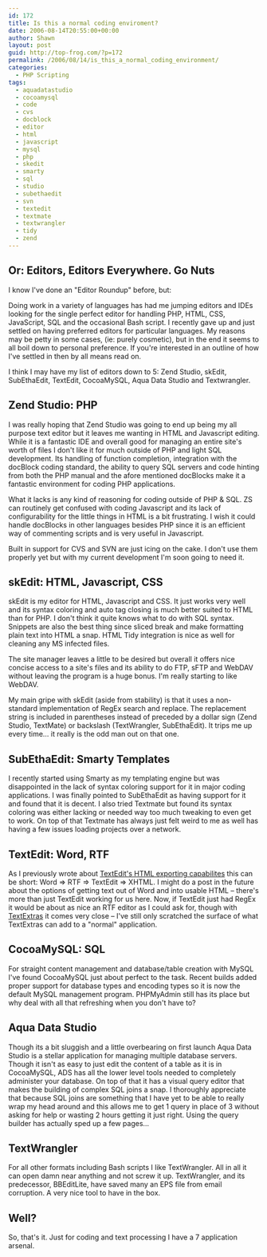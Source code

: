 ```yaml
---
id: 172
title: Is this a normal coding enviroment?
date: 2006-08-14T20:55:00+00:00
author: Shawn
layout: post
guid: http://top-frog.com/?p=172
permalink: /2006/08/14/is_this_a_normal_coding_environment/
categories:
  - PHP Scripting
tags:
  - aquadatastudio
  - cocoamysql
  - code
  - cvs
  - docblock
  - editor
  - html
  - javascript
  - mysql
  - php
  - skedit
  - smarty
  - sql
  - studio
  - subethaedit
  - svn
  - textedit
  - textmate
  - textwrangler
  - tidy
  - zend
---
```

## Or: Editors, Editors Everywhere. Go Nuts

I know I've done an "Editor Roundup" before, but:

Doing work in a variety of languages has had me jumping editors and IDEs looking for the single perfect editor for handling PHP, HTML, CSS, JavaScript, SQL and the occasional Bash script. I recently gave up and just settled on having preferred editors for particular languages. My reasons may be petty in some cases, (ie: purely cosmetic), but in the end it seems to all boil down to personal preference. If you're interested in an outline of how I've settled in then by all means read on.

I think I may have my list of editors down to 5: Zend Studio, skEdit, SubEthaEdit, TextEdit, CocoaMySQL, Aqua Data Studio and Textwrangler.

<!--more-->

## Zend Studio: PHP

I was really hoping that Zend Studio was going to end up being my all purpose text editor but it leaves me wanting in HTML and Javascript editing. While it is a fantastic IDE and overall good for managing an entire site's worth of files I don't like it for much outside of PHP and light SQL development. Its handling of function completion, integration with the docBlock coding standard, the ability to query SQL servers and code hinting from both the PHP manual and the afore mentioned docBlocks make it a fantastic environment for coding PHP applications.

What it lacks is any kind of reasoning for coding outside of PHP & SQL. ZS can routinely get confused with coding Javascript and its lack of configurability for the little things in HTML is a bit frustrating. I wish it could handle docBlocks in other languages besides PHP since it is an efficient way of commenting scripts and is very useful in Javascript.

Built in support for CVS and SVN are just icing on the cake. I don't use them properly yet but with my current development I'm soon going to need it.

## skEdit: HTML, Javascript, CSS

skEdit is my editor for HTML, Javascript and CSS. It just works very well and its syntax coloring and auto tag closing is much better suited to HTML than for PHP. I don't think it quite knows what to do with SQL syntax. Snippets are also the best thing since sliced break and make formatting plain text into HTML a snap. HTML Tidy integration is nice as well for cleaning any MS infected files.

The site manager leaves a little to be desired but overall it offers nice concise access to a site's files and its ability to do FTP, sFTP and WebDAV without leaving the program is a huge bonus. I'm really starting to like WebDAV.

My main gripe with skEdit (aside from stability) is that it uses a non-standard implementation of RegEx search and replace. The replacement string is included in parentheses instead of preceded by a dollar sign (Zend Studio, TextMate) or backslash (TextWrangler, SubEthaEdit). It trips me up every time… it really is the odd man out on that one.

## SubEthaEdit: Smarty Templates

I recently started using Smarty as my templating engine but was disappointed in the lack of syntax coloring support for it in major coding applications. I was finally pointed to SubEthaEdit as having support for it and found that it is decent. I also tried Textmate but found its syntax coloring was either lacking or needed way too much tweaking to even get to work. On top of that Textmate has always just felt weird to me as well has having a few issues loading projects over a network.

## TextEdit: Word, RTF

As I previously wrote about [TextEdit's HTML exporting capabilites](/2005/12/07/html_formatting_with_textedit) this can be short: Word &rArr; RTF &rArr; TextEdit &rArr; XHTML. I might do a post in the future about the options of getting text out of Word and into usable HTML – there's more than just TextEdit working for us here. Now, if TextEdit just had RegEx it would be about as nice an RTF editor as I could ask for, though with [TextExtras](http://www.lorax.com/FreeStuff/TextExtras.html) it comes very close – I've still only scratched the surface of what TextExtras can add to a "normal" application.

## CocoaMySQL: SQL

For straight content management and database/table creation with MySQL I've found CocoaMySQL just about perfect to the task. Recent builds added proper support for database types and encoding types so it is now the default MySQL management program. PHPMyAdmin still has its place but why deal with all that refreshing when you don't have to?

## Aqua Data Studio

Though its a bit sluggish and a little overbearing on first launch Aqua Data Studio is a stellar application for managing multiple database servers. Though it isn't as easy to just edit the content of a table as it is in CocoaMySQL, ADS has all the lower level tools needed to completely administer your database. On top of that it has a visual query editor that makes the building of complex SQL joins a snap. I thoroughly appreciate that because SQL joins are something that I have yet to be able to really wrap my head around and this allows me to get 1 query in place of 3 without asking for help or wasting 2 hours getting it just right. Using the query builder has actually sped up a few pages…

## TextWrangler

For all other formats including Bash scripts I like TextWrangler. All in all it can open damn near anything and not screw it up. TextWrangler, and its predecessor, BBEditLite, have saved many an EPS file from email corruption. A very nice tool to have in the box.

## Well?

So, that's it. Just for coding and text processing I have a 7 application arsenal.